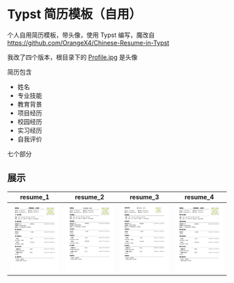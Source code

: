 # Typst 简历模板（自用）

个人自用简历模板，带头像，使用 Typst 编写，魔改自 https://github.com/OrangeX4/Chinese-Resume-in-Typst

我改了四个版本，根目录下的 [Profile.jpg](/profile.jpg) 是头像

简历包含

- 姓名
- 专业技能
- 教育背景
- 项目经历
- 校园经历
- 实习经历
- 自我评价

七个部分

## 展示

| resume_1 | resume_2 | resume_3 | resume_4 |
|:--------:|:-------:|:---------:|:----:|
| ![](/png/resume_1.png) | ![](/png/resume_2.png) | ![](/png/resume_3.png) | ![](/png/resume_4.png) |
